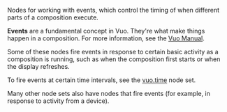 Nodes for working with events, which control the timing of when different parts of a composition execute.

**Events** are a fundamental concept in Vuo. They're what make things happen in a composition. For more information, see the [Vuo Manual](https://doc.vuo.org/latest/manual/how-events-and-data-travel-through-a-composition.xhtml).

Some of these nodes fire events in response to certain basic activity as a composition is running, such as when the composition first starts or when the display refreshes.

To fire events at certain time intervals, see the [vuo.time](vuo-nodeset://vuo.time) node set. 

Many other node sets also have nodes that fire events (for example, in response to activity from a device). 

